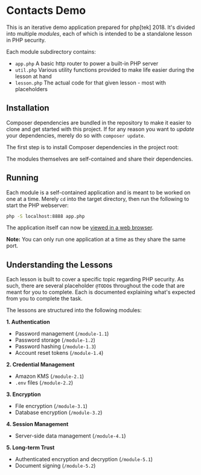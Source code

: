 # Contacts Demo

This is an iterative demo application prepared for php[tek] 2018. It's divided into multiple _modules_, each of which is intended to be a standalone lesson in PHP security.

Each module subdirectory contains:

- `app.php`    A basic http router to power a built-in PHP server
- `util.php`   Various utility functions provided to make life easier during the lesson at hand
- `lesson.php` The actual code for that given lesson - most with placeholders

## Installation

Composer dependencies are bundled in the repository to make it easier to clone and get started with this project. If for any reason you want to _update_ your dependencies, merely do so with `composer update`.

The first step is to install Composer dependencies in the project root:

The modules themselves are self-contained and share their dependencies.

## Running

Each module is a self-contained application and is meant to be worked on one at a time. Merely `cd` into the target directory, then run the following to start the PHP webserver:

```sh
php -S localhost:8888 app.php
```

The application itself can now be [viewed in a web browser](http://localhost:8888).

**Note:** You can only run one application at a time as they share the same port.

## Understanding the Lessons

Each lesson is built to cover a specific topic regarding PHP security. As such, there are several placeholder `@TODO`s throughout the code that are meant for you to complete. Each is documented explaining what's expected from you to complete the task.

The lessons are structured into the following modules:

**1. Authentication**

- Password management (`/module-1.1`)
- Password storage (`/module-1.2`)
- Password hashing (`/module-1.3`)
- Account reset tokens (`/module-1.4`)

**2. Credential Management**

- Amazon KMS (`/module-2.1`)
- `.env` files (`/module-2.2`)

**3. Encryption**

- File encryption (`/module-3.1`)
- Database encryption (`/module-3.2`)

**4. Session Management**

- Server-side data management (`/module-4.1`)

**5. Long-term Trust**

- Authenticated encryption and decryption (`/module-5.1`)
- Document signing (`/module-5.2`)